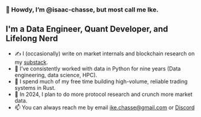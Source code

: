 ### 🖖 Howdy, I’m @isaac-chasse, but most call me Ike. 

## I'm a Data Engineer, Quant Developer, and Lifelong Nerd
- ✍️ I (occasionally) write on market internals and blockchain research on my [substack](https://ikequant.substack.com/p/ikes-thought-process).
- 🐍 I've consistently worked with data in Python for nine years (Data engineering, data science, HPC).
- 🦀 I spend much of my free time building high-volume, reliable trading systems in Rust.
- 🥅 In 2024, I plan to do more protocol research and crunch more market data.
- 📫 You can always reach me by email ike.chasse@gmail.com or [Discord](discordapp.com/users/377251035242299405)

<!---
isaac-chasse/isaac-chasse is a ✨ special ✨ repository because its `README.md` (this file) appears on your GitHub profile.
You can click the Preview link to take a look at your changes.
--->
